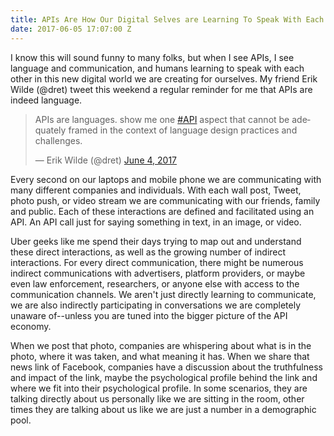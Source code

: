 ```yaml
---
title: APIs Are How Our Digital Selves are Learning To Speak With Each Other
date: 2017-06-05 17:07:00 Z
---
```


I know this will sound funny to many folks, but when I see APIs, I see language and communication, and humans learning to speak with each other in this new digital world we are creating for ourselves. My friend Erik Wilde (@dret) tweet this weekend a regular reminder for me that APIs are indeed language.

<blockquote class="twitter-tweet" data-lang="en"><p lang="en" dir="ltr">APIs are languages. show me one <a href="https://twitter.com/hashtag/API?src=hash">#API</a> aspect that cannot be adequately framed in the context of language design practices and challenges.</p>&mdash; Erik Wilde (@dret) <a href="https://twitter.com/dret/status/871429314876645376">June 4, 2017</a></blockquote>
<script async src="//platform.twitter.com/widgets.js" charset="utf-8"></script>

Every second on our laptops and mobile phone we are communicating with many different companies and individuals. With each wall post, Tweet, photo push, or video stream we are communicating with our friends, family and public. Each of these interactions are defined and facilitated using an API. An API call just for saying something in text, in an image, or video. 

Uber geeks like me spend their days trying to map out and understand these direct interactions, as well as the growing number of indirect interactions. For every direct communication, there might be numerous indirect communications with advertisers, platform providers, or maybe even law enforcement, researchers, or anyone else with access to the communication channels. We aren't just directly learning to communicate, we are also indirectly participating in conversations we are completely unaware of--unless you are tuned into the bigger picture of the API economy.

When we post that photo, companies are whispering about what is in the photo, where it was taken, and what meaning it has. When we share that news link of Facebook, companies have a discussion about the truthfulness and impact of the link, maybe the psychological profile behind the link and where we fit into their psychological profile. In some scenarios, they are talking directly about us personally like we are sitting in the room, other times they are talking about us like we are just a number in a demographic pool.

